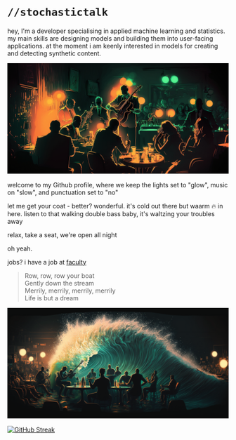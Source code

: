 # `//stochastictalk`

hey, I'm a developer specialising in applied machine learning and statistics. my main skills are designing models and building them into user-facing applications. at the moment i am keenly interested in models for creating and detecting synthetic content.

![](basicbit_inside_a_crowded_jazz_club_jazz_band_playing_atmospher_09107cc1-5ffc-449e-b6bc-a6077ea29465.png)

welcome to my Github profile, where we keep the lights set to "glow", music on "slow", and punctuation set to "no"

let me get your coat - better? wonderful. it's cold out there but waarm 🔥 in here. listen to that walking double bass baby, it's waltzing your troubles away

relax, take a seat, we're open all night

oh yeah.

jobs? i have a job at [faculty](https://faculty.ai/)

> Row, row, row your boat  
> Gently down the stream  
> Merrily, merrily, merrily, merrily  
> Life is but a dream

![](basicbit_a_crashing_wave_in_the_style_of_this_image_6694c977-0228-4bc6-bc74-b27cbd19a457.png)

[![GitHub Streak](https://streak-stats.demolab.com/?user=stochastictalk&theme=synthwave)](https://git.io/streak-stats)
